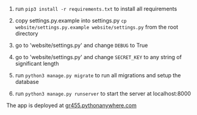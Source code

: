 1. run `pip3 install -r requirements.txt` to install all requirements

2. copy settings.py.example into settings.py `cp website/settings.py.example website/settings.py` from the root directory

3. go to 'website/settings.py' and change `DEBUG` to True

4. go to 'website/settings.py' and change `SECRET_KEY` to any string of significant length

5. run `python3 manage.py migrate` to run all migrations and setup the database

6. run `python3 manage.py runserver` to start the server at localhost:8000


The app is deployed at <a href = "gr455.pythonanywhere.com">gr455.pythonanywhere.com </a>
